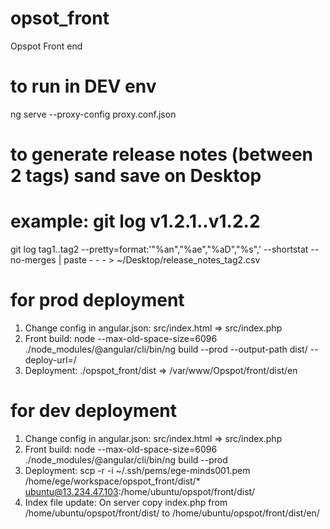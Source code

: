 # opsot_front
Opspot Front end

# to run in DEV env
ng serve --proxy-config proxy.conf.json

# to generate release notes (between 2 tags) sand save on Desktop
# example: git log v1.2.1..v1.2.2
git log tag1..tag2 --pretty=format:'"%an","%ae","%aD","%s",' --shortstat --no-merges | paste - - - > ~/Desktop/release_notes_tag2.csv

# for prod deployment
1. Change config in angular.json: src/index.html => src/index.php
2. Front build: node --max-old-space-size=6096 ./node_modules/@angular/cli/bin/ng build --prod --output-path dist/ --deploy-url=/
3. Deployment: ./opspot_front/dist => /var/www/Opspot/front/dist/en

# for dev deployment
1. Change config in angular.json: src/index.html => src/index.php
2. Front build: node --max-old-space-size=6096 ./node_modules/@angular/cli/bin/ng build --prod
3. Deployment: scp -r -i ~/.ssh/pems/ege-minds001.pem /home/ege/workspace/opspot_front/dist/* ubuntu@13.234.47.103:/home/ubuntu/opspot/front/dist/
4. Index file update: On server copy index.php from /home/ubuntu/opspot/front/dist/ to /home/ubuntu/opspot/front/dist/en/